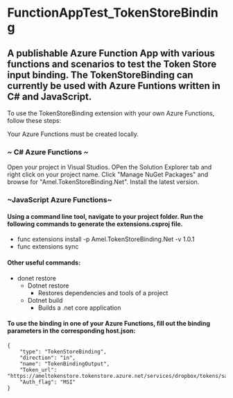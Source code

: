 # FunctionAppTest_TokenStoreBinding
## A publishable Azure Function App with various functions and scenarios to test the Token Store input binding. The TokenStoreBinding can currently be used with Azure Funtions written in C# and JavaScript. 

To use the TokenStoreBinding extension with your own Azure Functions, follow these steps: 

Your Azure Functions must be created locally. 

### ~ C# Azure Functions ~ 
Open your project in Visual Studios. OPen the Solution Explorer tab and right click on your project name. Click "Manage NuGet Packages" and browse for "Amel.TokenStoreBinding.Net".
Install the latest version. 

### ~JavaScript Azure Functions~
#### Using a command line tool, navigate to your project folder. Run the following commands to generate the extensions.csproj file. 
- func extensions install -p Amel.TokenStoreBinding.Net -v 1.0.1
- func extensions sync
#### Other useful commands: 
- donet restore 
	- Dotnet restore
		- Restores dependencies and tools of a project
	- Dotnet build 
		- Builds a .net core application 

#### To use the binding in one of your Azure Functions, fill out the binding parameters in the corresponding host.json:  
	{
		"type": "TokenStoreBinding",
		"direction": "in",
		"name": "TokenBindingOutput",
		"Token_url": "https://ameltokenstore.tokenstore.azure.net/services/dropbox/tokens/sampletoken",
		"Auth_flag": "MSI"
	}